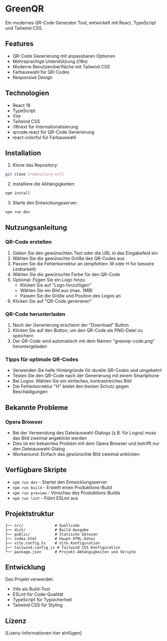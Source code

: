 # GreenQR

Ein modernes QR-Code Generator Tool, entwickelt mit React, TypeScript und Tailwind CSS.

## Features

- QR-Code Generierung mit anpassbaren Optionen
- Mehrsprachige Unterstützung (i18n)
- Moderne Benutzeroberfläche mit Tailwind CSS
- Farbauswahl für QR-Codes
- Responsive Design

## Technologien

- React 18
- TypeScript
- Vite
- Tailwind CSS
- i18next für Internationalisierung
- qrcode.react für QR-Code Generierung
- react-colorful für Farbauswahl

## Installation

1. Klone das Repository:
```bash
git clone [repository-url]
```

2. Installiere die Abhängigkeiten:
```bash
npm install
```

3. Starte den Entwicklungsserver:
```bash
npm run dev
```

## Nutzungsanleitung

### QR-Code erstellen
1. Geben Sie den gewünschten Text oder die URL in das Eingabefeld ein
2. Wählen Sie die gewünschte Größe des QR-Codes aus
3. Passen Sie die Fehlerkorrektur an (empfohlen: M oder H für bessere Lesbarkeit)
4. Wählen Sie die gewünschte Farbe für den QR-Code
5. Optional: Fügen Sie ein Logo hinzu
   - Klicken Sie auf "Logo hinzufügen"
   - Wählen Sie ein Bild aus (max. 1MB)
   - Passen Sie die Größe und Position des Logos an
6. Klicken Sie auf "QR-Code generieren"

### QR-Code herunterladen
1. Nach der Generierung erscheint der "Download" Button
2. Klicken Sie auf den Button, um den QR-Code als PNG-Datei zu speichern
3. Der QR-Code wird automatisch mit dem Namen "greenqr-code.png" heruntergeladen

### Tipps für optimale QR-Codes
- Verwenden Sie helle Hintergründe für dunkle QR-Codes und umgekehrt
- Testen Sie den QR-Code nach der Generierung mit einem Smartphone
- Bei Logos: Wählen Sie ein einfaches, kontrastreiches Bild
- Die Fehlerkorrektur "H" bietet den besten Schutz gegen Beschädigungen

## Bekannte Probleme

### Opera Browser
- Bei der Verwendung des Dateiauswahl-Dialogs (z.B. für Logos) muss das Bild zweimal angeklickt werden
- Dies ist ein bekanntes Problem mit dem Opera Browser und betrifft nur den Dateiauswahl-Dialog
- Workaround: Einfach das gewünschte Bild zweimal anklicken

## Verfügbare Skripte

- `npm run dev` - Startet den Entwicklungsserver
- `npm run build` - Erstellt einen Produktions-Build
- `npm run preview` - Vorschau des Produktions-Builds
- `npm run lint` - Führt ESLint aus

## Projektstruktur

```
├── src/              # Quellcode
├── dist/             # Build-Ausgabe
├── public/           # Statische Dateien
├── index.html        # Haupt-HTML-Datei
├── vite.config.ts    # Vite Konfiguration
├── tailwind.config.js # Tailwind CSS Konfiguration
└── package.json      # Projekt-Abhängigkeiten und Skripte
```

## Entwicklung

Das Projekt verwendet:
- Vite als Build-Tool
- ESLint für Code-Qualität
- TypeScript für Typsicherheit
- Tailwind CSS für Styling

## Lizenz

[Lizenz-Informationen hier einfügen] 